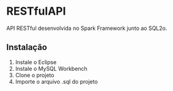 # RESTfulAPI

API RESTful desenvolvida no Spark Framework junto ao SQL2o.

## Instalação

1. Instale o Eclipse
2. Instale o MySQL Workbench
3. Clone o projeto
4. Importe o arquivo .sql do projeto

